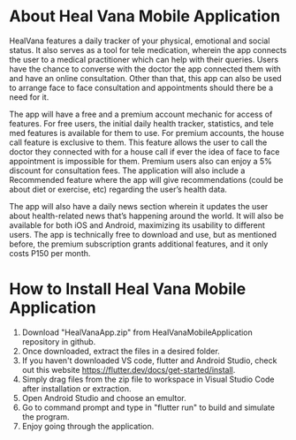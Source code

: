# About Heal Vana Mobile Application 

HealVana features a daily tracker of your physical, emotional and social status. It also serves as a tool for tele medication, wherein the app connects the user to a medical practitioner which can help with their queries. Users have the chance to converse with the doctor the app connected them with and have an online consultation. Other than that, this app can also be used to arrange face to face consultation and appointments should there be a need for it.

The app will have a free and a premium account mechanic for access of features. For free users, the initial daily health tracker, statistics, and tele med features is available for them to use. For premium accounts, the house call feature is exclusive to them. This feature allows the user to call the doctor they connected with for a house call if ever the idea of face to face appointment is impossible for them. Premium users also can enjoy a 5% discount for consultation fees. The application will also include a Recommended feature where the app will give recommendations (could be about diet or exercise, etc) regarding the user’s health data.

The app will also have a daily news section wherein it updates the user about health-related news that’s happening around the world. It will also be available for both iOS and Android, maximizing its usability to different users. The app is technically free to download and use, but as mentioned before, the premium subscription grants additional features, and it only costs P150 per month.

# How to Install Heal Vana Mobile Application 

1. Download "HealVanaApp.zip" from HealVanaMobileApplication repository in github. 
2. Once downloaded, extract the files in a desired folder.
3. If you haven't downloaded VS code, flutter and Android Studio, check out this website https://flutter.dev/docs/get-started/install.
3. Simply drag files from the zip file to workspace in Visual Studio Code after installation or extraction.
4. Open Android Studio and choose an emultor. 
5. Go to command prompt and type in "flutter run" to build and simulate the program.
6. Enjoy going through the application. 
